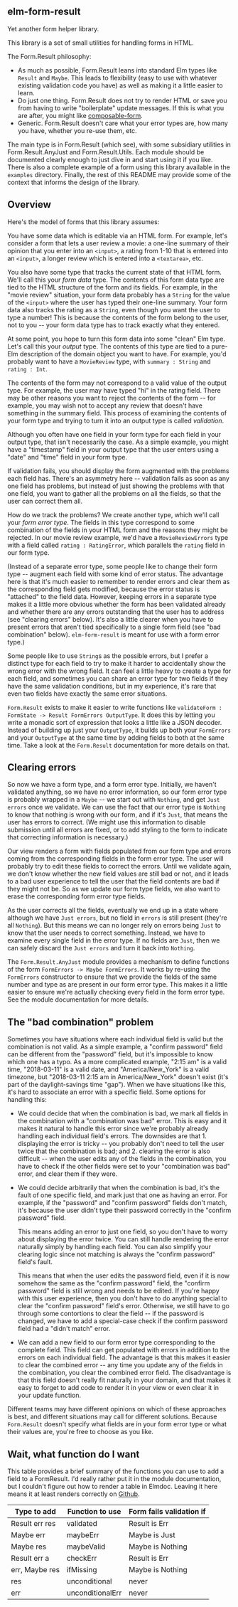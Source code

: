 ## elm-form-result

Yet another form helper library.

This library is a set of small utilities for handling forms in HTML.

The Form.Result philosophy:

- As much as possible, Form.Result leans into standard Elm types like
  `Result` and `Maybe`. This leads to flexibility (easy to use with
  whatever existing validation code you have) as well as making it a
  little easier to learn.
- Do just one thing. Form.Result does not try to render HTML or save
  you from having to write "boilerplate" update messages. If this is
  what you are after, you might like
  [composable-form](https://package.elm-lang.org/packages/hecrj/composable-form/latest/).
- Generic. Form.Result doesn't care what your error types are, how
  many you have, whether you re-use them, etc.

The main type is in Form.Result (which see), with some subsidiary
utilities in Form.Result.AnyJust and Form.Result.Utils. Each module
should be documented clearly enough to just dive in and start using it
if you like. There is also a complete example of a form using this
library available in the `examples` directory. Finally, the rest of
this README may provide some of the context that informs the design of
the library.

## Overview

Here's the model of forms that this library assumes:

You have some data which is editable via an HTML form. For example,
let's consider a form that lets a user review a movie: a one-line
summary of their opinion that you enter into an `<input>`, a rating
from 1-10 that is entered into an `<input>`, a longer review which is
entered into a `<textarea>`, etc.

You also have some type that tracks the current state of that HTML
form. We'll call this your *form data* type. The contents of this form
data type are tied to the HTML structure of the form and its
fields. For example, in the "movie review" situation, your form data
probably has a `String` for the value of the `<input>` where the user
has typed their one-line summary. Your form data also tracks the
rating as a `String`, even though you want the user to type a number!
This is because the contents of the form belong to the user, not to
you -- your form data type has to track exactly what they entered.

At some point, you hope to turn this form data into some "clean" Elm
type. Let's call this your *output* type. The contents of this type
are tied to a pure-Elm description of the domain object you want to
have. For example, you'd probably want to have a `MovieReview` type,
with `summary : String` and `rating : Int`.

The contents of the form may not correspond to a valid value of the
output type. For example, the user may have typed "hi" in the rating
field. There may be other reasons you want to reject the contents of
the form -- for example, you may wish not to accept any review that
doesn't have something in the summary field. This process of examining
the contents of your form type and trying to turn it into an output
type is called *validation*.

Although you often have one field in your form type for each field in
your output type, that isn't necessarily the case. As a simple
example, you might have a "timestamp" field in your output type that
the user enters using a "date" and "time" field in your form type.

If validation fails, you should display the form augmented with the
problems each field has. There's an asymmetry here -- validation fails
as soon as any one field has problems, but instead of just showing the
problems with that one field, you want to gather all the problems on
all the fields, so that the user can correct them all.

How do we track the problems? We create another type, which we'll call
your *form error type*. The fields in this type correspond to some
combination of the fields in your HTML form and the reasons they might
be rejected. In our movie review example, we'd have a
`MovieReviewErrors` type with a field called `rating : RatingError`,
which parallels the `rating` field in our form type.

(Instead of a separate error type, some people like to change their
form type -- augment each field with some kind of error status. The
advantage here is that it's much easier to remember to render errors
and clear them as the corresponding field gets modified, because the
error status is "attached" to the field data. However, keeping errors
in a separate type makes it a little more obvious whether the form has
been validated already and whether there are any errors outstanding
that the user has to address (see "clearing errors" below). It's also
a little clearer when you have to present errors that aren't tied
specifically to a single form field (see "bad combination"
below). `elm-form-result` is meant for use with a form error type.)

Some people like to use `String`s as the possible errors, but I prefer
a distinct type for each field to try to make it harder to
accidentally show the wrong error with the wrong field. It can feel a
little heavy to create a type for each field, and sometimes you can
share an error type for two fields if they have the same validation
conditions, but in my experience, it's rare that even two fields have
exactly the same error situations.

`Form.Result` exists to make it easier to write functions like
`validateForm : FormState -> Result FormErrors OutputType`. It does
this by letting you write a monadic sort of expression that looks a
little like a JSON decoder. Instead of building up just your
`OutputType`, it builds up both your `FormErrors` and your
`OutputType` at the same time by adding fields to both at the same
time. Take a look at the `Form.Result` documentation for more details
on that.

## Clearing errors

So now we have a form type, and a form error type. Initially, we
haven't validated anything, so we have no error information, so our
form error type is probably wrapped in a `Maybe` -- we start out with
`Nothing`, and get `Just errors` once we validate. We can use the fact
that our error type is `Nothing` to know that nothing is wrong with
our form, and if it's `Just`, that means the user has errors to
correct. (We might use this information to disable submission until
all errors are fixed, or to add styling to the form to indicate that
correcting information is necessary.)

Our view renders a form with fields populated from our form type and
errors coming from the corresponding fields in the form error
type. The user will probably try to edit these fields to correct the
errors. Until we validate again, we don't know whether the new field
values are still bad or not, and it leads to a bad user experience to
tell the user that the field contents are bad if they might not be. So
as we update our form type fields, we also want to erase the
corresponding form error type fields.

As the user corrects all the fields, eventually we end up in a state
where although we have `Just errors`, but no field in `errors` is
still present (they're all `Nothing`). But this means we can no longer
rely on errors being `Just` to know that the user needs to correct
something. Instead, we have to examine every single field in the error
type. If no fields are `Just`, then we can safely discard the `Just
errors` and turn it back into `Nothing`.

The `Form.Result.AnyJust` module provides a mechanism to define
functions of the form `FormErrors -> Maybe FormErrors`. It works by
re-using the `FormErrors` constructor to ensure that we provide the
fields of the same number and type as are present in our form error
type. This makes it a little easier to ensure we're actually checking
every field in the form error type. See the module documentation for
more details.

## The "bad combination" problem

Sometimes you have situations where each individual field is valid but
the combination is not valid. As a simple example, a "confirm
password" field can be different from the "password" field, but it's
impossible to know which one has a typo. As a more complicated
example, "2:15 am" is a valid time, "2018-03-11" is a valid date, and
"America/New_York" is a valid timezone, but "2018-03-11 2:15 am in
America/New_York" doesn't exist (it's part of the daylight-savings
time "gap"). When we have situations like this, it's hard to associate
an error with a specific field. Some options for handling this:

- We could decide that when the combination is bad, we mark all fields
  in the combination with a "combination was bad" error. This is easy
  and it makes it natural to handle this error since we're probably
  already handling each individual field's errors. The downsides are
  that 1. displaying the error is tricky -- you probably don't need to
  tell the user twice that the combination is bad; and 2. clearing the
  error is also difficult -- when the user edits any of the fields in
  the combination, you have to check if the other fields were set to
  your "combination was bad" error, and clear them if they were.

- We could decide arbitrarily that when the combination is bad, it's
  the fault of one specific field, and mark just that one as having an
  error. For example, if the "password" and "confirm password" fields
  don't match, it's because the user didn't type their password
  correctly in the "confirm password" field.

  This means adding an error to just one field, so you don't have to
  worry about displaying the error twice. You can still handle
  rendering the error naturally simply by handling each field. You can
  also simplify your clearing logic since not matching is always the
  "confirm password" field's fault.

  This means that when the user edits the password field, even if it
  is now somehow the same as the "confirm password" field, the
  "confirm password" field is still wrong and needs to be edited. If
  you're happy with this user experience, then you don't have to do
  anything special to clear the "confirm password" field's
  error. Otherwise, we still have to go through some contortions to
  clear the field -- if the password is changed, we have to add a
  special-case check if the confirm password field had a "didn't
  match" error.

- We can add a new field to our form error type corresponding to the
  complete field. This field can get populated with errors in addition
  to the errors on each individual field. The advantage is that this
  makes it easier to clear the combined error -- any time you update
  any of the fields in the combination, you clear the combined error
  field. The disadvantage is that this field doesn't really fit
  naturally in your domain, and that makes it easy to forget to add
  code to render it in your view or even clear it in your update
  function.

Different teams may have different opinions on which of these
approaches is best, and different situations may call for different
solutions. Because `Form.Result` doesn't specify what fields are in
your form error type or what their values are, you're free to choose
as you like.

## Wait, what function do I want

This table provides a brief summary of the functions you can use to
add a field to a FormResult. I'd really rather put it in the module
documentation, but I couldn't figure out how to render a table in
Elmdoc. Leaving it here means it at least renders correctly on
[Github](https://github.com/glasserc/elm-form-result).

| Type to add    | Function to use  | Form fails validation if |
| -------------- | ---------------- | ------------------------ |
| Result err res | validated        | Result is Err            |
| Maybe err      | maybeErr         | Maybe is Just            |
| Maybe res      | maybeValid       | Maybe is Nothing         |
| Result err a   | checkErr         | Result is Err            |
| err, Maybe res | ifMissing        | Maybe is Nothing         |
| res            | unconditional    | never                    |
| err            | unconditionalErr | never                    |
